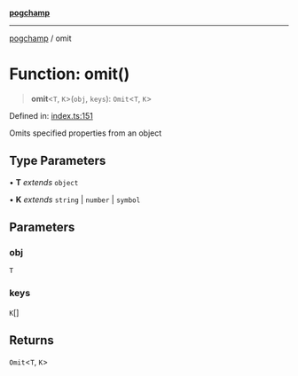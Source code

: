 [**pogchamp**](../README.md)

***

[pogchamp](../globals.md) / omit

# Function: omit()

> **omit**\<`T`, `K`\>(`obj`, `keys`): `Omit`\<`T`, `K`\>

Defined in: [index.ts:151](https://github.com/antonandresen/pogchamp/blob/566c2f0caa8b1c8b5b0295aded976a7544ca5d21/index.ts#L151)

Omits specified properties from an object

## Type Parameters

• **T** *extends* `object`

• **K** *extends* `string` \| `number` \| `symbol`

## Parameters

### obj

`T`

### keys

`K`[]

## Returns

`Omit`\<`T`, `K`\>
